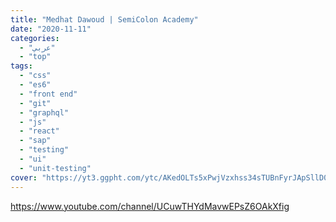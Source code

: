 ```yaml
---
title: "Medhat Dawoud | SemiColon Academy"
date: "2020-11-11"
categories:
  - "عربي"
  - "top"
tags:
  - "css"
  - "es6"
  - "front end"
  - "git"
  - "graphql"
  - "js"
  - "react"
  - "sap"
  - "testing"
  - "ui"
  - "unit-testing"
cover: "https://yt3.ggpht.com/ytc/AKedOLTs5xPwjVzxhss34sTUBnFyrJApSllD0pa3oQaOhw=s88-c-k-c0x00ffffff-no-rj"
---
```


https://www.youtube.com/channel/UCuwTHYdMavwEPsZ6OAkXfig
